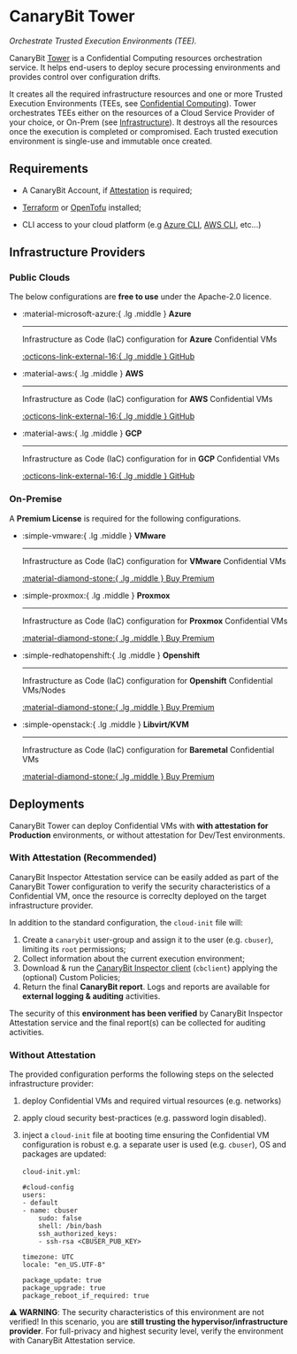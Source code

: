 # CanaryBit Tower

*Orchestrate Trusted Execution Environments (TEE).*

CanaryBit [Tower](https://docs.confidentialcloud.io/architecture/#inspector) is a Confidential Computing resources orchestration service. It helps end-users to deploy secure processing environments and provides control over configuration drifts.

It creates all the required infrastructure resources and one or more Trusted Execution Environments (TEEs, see [Confidential Computing](https://www.canarybit.eu/what-is-confidential-computing-and-why-should-i-care/)). 
Tower orchestrates TEEs either on the resources of a Cloud Service Provider of your choice, or On-Prem (see [Infrastructure]()).
It destroys all the resources once the execution is completed or compromised. Each trusted execution environment is single-use and immutable once created.

## Requirements

- A CanaryBit Account, if [Attestation](#confidential-computing-attestation) is required;

- [Terraform](https://developer.hashicorp.com/terraform) or [OpenTofu](https://opentofu.org/docs/) installed;

- CLI access to your cloud platform (e.g [Azure CLI](https://learn.microsoft.com/en-us/cli/azure/what-is-azure-cli?view=azure-cli-latest), [AWS CLI](https://docs.aws.amazon.com/cli/latest/userguide/cli-chap-getting-started.html), etc...)

## Infrastructure Providers

### Public Clouds

The below configurations are **free to use** under the Apache-2.0 licence.

<div class="grid cards" markdown>
<!-- https://squidfunk.github.io/mkdocs-material/reference/grids/#using-card-grids !-->

-   :material-microsoft-azure:{ .lg .middle } __Azure__

    ---

    Infrastructure as Code (IaC) configuration for **Azure** Confidential VMs
        
    [:octicons-link-external-16:{ .lg .middle }  GitHub ](https://github.com/canarybit/tower/tree/main)

-   :material-aws:{ .lg .middle } __AWS__

    ---

    Infrastructure as Code (IaC) configuration for **AWS** Confidential VMs
        
    [:octicons-link-external-16:{ .lg .middle }  GitHub ](https://github.com/canarybit/tower/tree/main)

-   :material-aws:{ .lg .middle } __GCP__

    ---

    Infrastructure as Code (IaC) configuration for in **GCP** Confidential VMs
        
    [:octicons-link-external-16:{ .lg .middle }  GitHub ](https://github.com/canarybit/tower/tree/main)

</div>


### On-Premise 

A **Premium License** is required for the following configurations.

<div class="grid cards" markdown>
<!-- https://squidfunk.github.io/mkdocs-material/reference/grids/#using-card-grids !-->

-   :simple-vmware:{ .lg .middle } __VMware__

    ---

    Infrastructure as Code (IaC) configuration for **VMware** Confidential VMs

    [:material-diamond-stone:{ .lg .middle } Buy Premium ](https://www.canarybit.eu/contact)

-   :simple-proxmox:{ .lg .middle } __Proxmox__

    ---

    Infrastructure as Code (IaC) configuration for **Proxmox** Confidential VMs

    [:material-diamond-stone:{ .lg .middle } Buy Premium ](https://www.canarybit.eu/contact)

-   :simple-redhatopenshift:{ .lg .middle } __Openshift__

    ---

    Infrastructure as Code (IaC) configuration for **Openshift** Confidential VMs/Nodes

    [:material-diamond-stone:{ .lg .middle } Buy Premium ](https://www.canarybit.eu/contact)

-   :simple-openstack:{ .lg .middle } __Libvirt/KVM__

    ---

    Infrastructure as Code (IaC) configuration for **Baremetal** Confidential VMs

    [:material-diamond-stone:{ .lg .middle } Buy Premium ](https://www.canarybit.eu/contact)

</div>
   

## Deployments

CanaryBit Tower can deploy Confidential VMs with **with attestation for Production** environments, or without attestation for Dev/Test environments.

### With Attestation (Recommended)

CanaryBit Inspector Attestation service can be easily added as part of the CanaryBit Tower configuration to verify the security characteristics of a Confidential VM, once the resource is correclty deployed on the target infrastructure provider.

In addition to the standard configuration, the `cloud-init` file will:
   
1. Create a `canarybit` user-group and assign it to the user (e.g. `cbuser`), limiting its `root` permissions;
2. Collect information about the current execution environment;
3. Download & run the [CanaryBit Inspector client](inspector.md) (`cbclient`) applying the (optional) Custom Policies; 
4. Return the final **CanaryBit report**. Logs and reports are available for **external logging & auditing** activities.

The security of this **environment has been verified** by CanaryBit Inspector Attestation service and the final report(s) can be collected for auditing activities.

### Without Attestation

The provided configuration performs the following steps on the selected infrastructure provider:

1. deploy Confidential VMs and required virtual resources (e.g. networks)
2. apply cloud security best-practices (e.g. password login disabled).
3. inject a `cloud-init` file at booting time ensuring the Confidential VM configuration is robust e.g. a separate user is used (e.g. `cbuser`), OS and packages are updated:

    `cloud-init.yml`:
    
    ```
    #cloud-config
    users:
    - default
    - name: cbuser
        sudo: false
        shell: /bin/bash
        ssh_authorized_keys:
        - ssh-rsa <CBUSER_PUB_KEY>

    timezone: UTC
    locale: "en_US.UTF-8"

    package_update: true
    package_upgrade: true
    package_reboot_if_required: true
    ```

 ⚠️ **WARNING**: The security characteristics of this environment are not verified! In this scenario, you are **still trusting the hypervisor/infrastructure provider**. For full-privacy and highest security level, verify the environment with CanaryBit Attestation service.